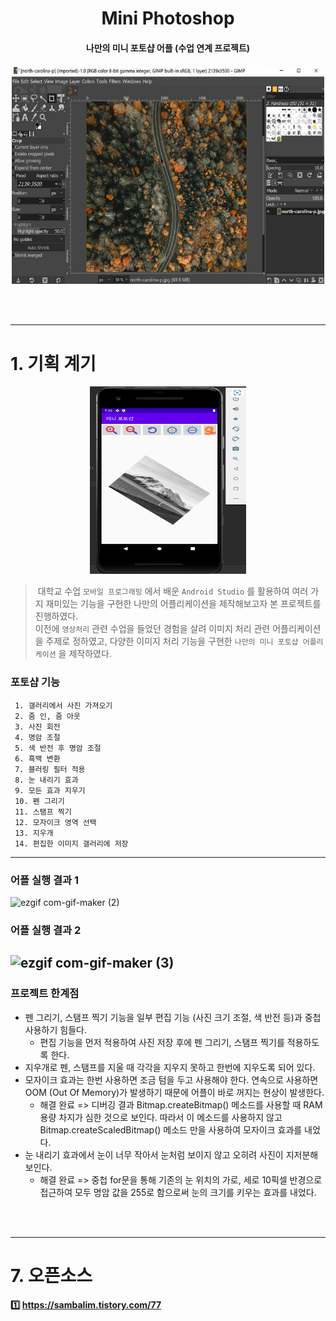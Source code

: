 
<h1 align="center"> Mini Photoshop </h1>

<h4 align="center"> 나만의 미니 포토샵 어플 (수업 연계 프로젝트) </h4>

<p align= "center">
<img src=/docs/readme_Imgs/readme_img1.PNG width=500 height=350></p> 
</br></br>

------------------------------------------

# 1. 기획 계기

<p align= "center">
<img src=/docs/readme_Imgs/readme_img2.PNG width=250 height=300></p> 

> &nbsp;대학교 수업 `모바일 프로그래밍` 에서 배운 `Android Studio` 를 활용하여 여러 가지 재미있는 기능을 구현한 나만의 어플리케이션을 제작해보고자 본 프로젝트를 진행하였다. <br> 이전에 `영상처리` 관련 수업을 들었던 경험을 살려 이미지 처리 관련 어플리케이션을 주제로 정하였고, 다양한 이미지 처리 기능을 구현한 `나만의 미니 포토샵 어플리케이션` 을 제작하였다.

### 포토샵 기능 
     1. 갤러리에서 사진 가져오기
     2. 줌 인, 줌 아웃
     3. 사진 회전
     4. 명암 조절
     5. 색 반전 후 명암 조절
     6. 흑백 변환
     7. 블러링 필터 적용
     8. 눈 내리기 효과
     9. 모든 효과 지우기
     10. 펜 그리기
     11. 스탬프 찍기
     12. 모자이크 영역 선택
     13. 지우개
     14. 편집한 이미지 갤러리에 저장

------------
### 어플 실행 결과 1

![ezgif com-gif-maker (2)](https://user-images.githubusercontent.com/86474141/147645085-592abb46-d019-4139-92ec-b94412b5b101.gif)

### 어플 실행 결과 2

![ezgif com-gif-maker (3)](https://user-images.githubusercontent.com/86474141/147645108-c300d227-75bb-44bc-97c6-d98ba4db3739.gif)
-----------
### 프로젝트 한계점
+ 펜 그리기, 스탬프 찍기 기능을 일부 편집 기능 (사진 크기 조절, 색 반전 등)과 중첩 사용하기 힘들다.
     + 편집 기능을 먼저 적용하여 사진 저장 후에 펜 그리기, 스탬프 찍기를 적용하도록 한다.
+ 지우개로 펜, 스탬프를 지울 때 각각을 지우지 못하고 한번에 지우도록 되어 있다.
+ 모자이크 효과는 한번 사용하면 조금 텀을 두고 사용해야 한다. 연속으로 사용하면 OOM (Out Of Memory)가 발생하기 때문에 어플이 바로 꺼지는 현상이 발생한다.
     + 해결 완료 => 디버깅 결과 Bitmap.createBitmap() 메소드를 사용할 때 RAM 용량 차지가 심한 것으로 보인다. 따라서 이 메소드를 사용하지 않고 Bitmap.createScaledBitmap() 메소드 만을 사용하여 모자이크 효과를 내었다.
+ 눈 내리기 효과에서 눈이 너무 작아서 눈처럼 보이지 않고 오히려 사진이 지저분해 보인다.
     + 해결 완료 => 중첩 for문을 통해 기존의 눈 위치의 가로, 세로 10픽셀 반경으로 접근하여 모두 명암 값을 255로 함으로써 눈의 크기를 키우는 효과를 내었다.

</br></br>

------------------------------------------

# 7. 오픈소스

#### 1️⃣ https://sambalim.tistory.com/77

